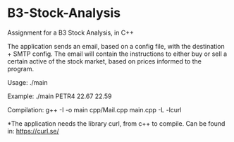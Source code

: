 # B3-Stock-Analysis
Assignment for a B3 Stock Analysis, in C++

The application sends an email, based on a config file, with the destination + SMTP config. 
The email will contain the instructions to either buy or sell a certain active of the stock market, based on prices informed to the program.

Usage: ./main <stock-name> <Price to Sell> <Price to Buy>

Example: ./main PETR4 22.67 22.59

Compilation: g++ -I<path-to-curl-include> -o main cpp/Mail.cpp main.cpp -L<path-to-curl-lib> -lcurl

*The application needs the library curl, from c++ to compile. Can be found in: https://curl.se/
